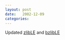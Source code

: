 ```yaml
---
layout: post
date:   2002-12-09
categories:
---
```

Updated <a href="asm/zlibLE/">zlibLE</a> and <a href="asm/bzlibLE">bzlibLE</a>
